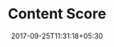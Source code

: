 ---
title: "Content Score"
date: 2017-09-25T11:31:18+05:30
layout: contentscore
property: "Casa Goa"
status: "Pending Review"
url: /details/contentscore/casa-goa/
slug: "casa-goa/"

qcstatus:
 forreview: true
 
mainmenu:
 details: true
 cScore: true


---